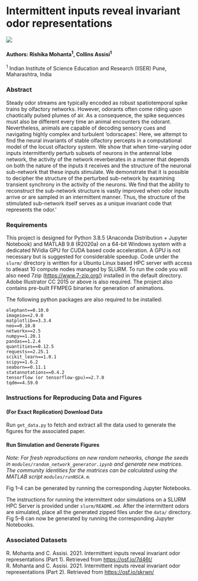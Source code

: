 # Intermittent inputs reveal invariant odor representations
<img src ="https://raw.githubusercontent.com/neurorishika/odor-states/main/fig1/fig1.png"></img>
#### Authors: Rishika Mohanta<sup>1</sup>,	Collins Assisi<sup>1</sup><br>
<sup>1</sup> Indian Institute of Science Education and Research (IISER) Pune, Maharashtra, India

### Abstract
Steady odor streams are typically encoded as robust spatiotemporal spike trains by olfactory networks. However, odorants often come riding upon chaotically pulsed plumes of air. As a consequence, the spike sequences must also be different every time an animal encounters the odorant. Nevertheless, animals are capable of decoding sensory cues and navigating highly complex and turbulent ‘odorscapes’. Here, we attempt to find the neural invariants of stable olfactory percepts in a computational model of the locust olfactory system. We show that when time-varying odor inputs intermittently perturb subsets of neurons in the antennal lobe network, the activity of the network reverberates in a manner that depends on both the nature of the inputs it receives and the structure of the neuronal sub-network that these inputs stimulate. We demonstrate that it is possible to decipher the structure of the perturbed sub-network by examining transient synchrony in the activity of the neurons. We find that the ability to reconstruct the sub-network structure is vastly improved when odor inputs arrive or are sampled in an intermittent manner. Thus, the structure of the stimulated sub-network itself serves as a unique invariant code that represents the odor.'

### Requirements
This project is designed for Python 3.8.5 (Anaconda Distribution + Jupyter Notebook) and MATLAB 9.8 (R2020a) on a 64-bit Windows system with a dedicated NVidia GPU for CUDA based code acceleration. A GPU is not necessary but is suggested for considerable speedup. Code under the `slurm/` directory is written for a Ubuntu Linux based HPC server with access to atleast 10 compute nodes managed by SLURM. To run the code you will also need 7zip (https://www.7-zip.org/) installed in the default directory. Adobe Illustrator CC 2015 or above is also required. The project also contains pre-built FFMPEG binaries for generation of animations.

The following python packages are also required to be installed:   
```
elephant==0.10.0
imageio==2.9.0
matplotlib==3.3.4
neo==0.10.0
networkx==2.5
numpy==1.20.1
pandas==1.2.4
quantities==0.12.5
requests==2.25.1
scikit_learn==1.0.1
scipy==1.6.2
seaborn==0.11.1
statannotations==0.4.2
tensorflow (or tensorflow-gpu)==2.7.0
tqdm==4.59.0
```

### Instructions for Reproducing Data and Figures

#### (For Exact Replication) Download Data
Run `get_data.py` to fetch and extract all the data used to generate the figures for the associated paper.

#### Run Simulation and Generate Figures
_Note: For fresh reproductions on new random networks, change the seeds in `modules/random_network_generator.ipynb` and generate new matrices. The community identities for the matrices can be calculated using the MATLAB script `modules/runNSCA.m`._

Fig 1–4 can be generated by running the corresponding Jupyter Notebooks.

The instructions for running the intermittent odor simulations on a SLURM HPC Server is provided under `slurm/README.md`. After the intermittent odors are simulated, place all the generated zipped files under the `data/` directory. Fig 5–8 can now be generated by running the corresponding Jupyter Notebooks.

### Associated Datasets
R. Mohanta and C. Assisi. 2021. Intermittent inputs reveal invariant odor representations (Part 1). Retrieved from https://osf.io/7d46t/  
R. Mohanta and C. Assisi. 2021. Intermittent inputs reveal invariant odor representations (Part 2). Retrieved from https://osf.io/skrwn/

 
